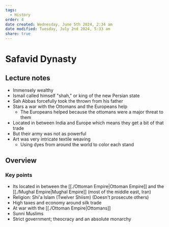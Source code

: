```yaml
---
tags:
  - History
order: 4
date created: Wednesday, June 5th 2024, 2:34 am
date modified: Tuesday, July 2nd 2024, 5:33 am
share: true
---
```


# Safavid Dynasty

## Lecture notes

- Immensely wealthy
- Ismail called himself "shah," or king of the new Persian state
- Sah Abbas forcefully took the thrown from his father
- Stars a war with the Ottomans and the Europeans help
  - The Europeans helped because the ottomans were a major threat to them
- Located in between India and Europe which means they get a bit of that trade
- But their army was not as powerful
- Art was very intricate textile weaving
  - Using dyes from around the world to color each stand

## Overview

### Key points

- Its located in between the [[./Ottoman Empire|Ottoman Empire]] and the [[./Mughal Empire|Mughal Empire]] (most of the middle east, Iran)
- Religion: Shi'a Islam (Twelver Shiism) (Doesn't prosecute others)
- High taxes and economy around silk trade
- At war with the [[./Ottoman Empire|Ottomans]]
- Sunni Muslims
- Strict government; theocracy and an absolute monarchy
